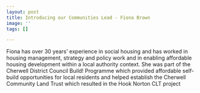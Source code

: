 ```yaml
---
layout: post
title: Introducing our Communities Lead - Fiona Brown
image: ''
tags: []

---
```

Fiona has over 30 years’ experience in social housing and has worked in housing management, strategy and policy work and in enabling affordable housing development within a local authority context. She was part of the Cherwell District Council Build! Programme which provided affordable self- build opportunities for local residents and helped establish the Cherwell Community Land Trust which resulted in the Hook Norton CLT project